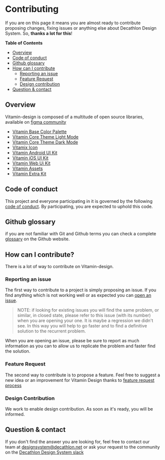 # Contributing
If you are on this page it means you are almost ready to contribute proposing changes, fixing issues or anything else about Decathlon Design System.
So, **thanks a lot for this**!

**Table of Contents**
- [Overview](#overview)
- [Code of conduct](#code-of-conduct)
- [Github glossary](#github-glossary)
- [How can I contribute](#how-can-i-contribute)
  - [Reporting an issue](#reporting-an-issue)
  - [Feature Request](#feature-request)
  - [Design contribution](#design-contribution)
- [Question & contact](#question-&-contact)

## Overview
Vitamin-design is composed of a multitude of open source libraries, available on [figma community](https://www.figma.com/@decathlon)
- [Vitamin Base Color Palette](https://www.figma.com/community/file/1116654528396364840)
- [Vitamin Core Theme Light Mode](https://www.figma.com/community/file/1116657688699482163)
- [Vitamin Core Theme Dark Mode](https://www.figma.com/community/file/1116655141961723945)
- [Vitamix Icon](https://www.figma.com/community/file/1116657129289164847)
- [Vitamin Android UI Kit](https://www.figma.com/community/file/1116656221679083563)
- [Vitamin iOS UI Kit](https://www.figma.com/community/file/1116653824026675237)
- [Vitamin Web Ui Kit](https://www.figma.com/community/file/1116652932009947171)
- [Vitamin Assets](https://www.figma.com/community/file/1116658372075701302)
- [Vitamin Extra Kit](https://www.figma.com/community/file/1116365857489767173)

## Code of conduct
This project and everyone participating in it is governed by the following [code of conduct](CODE_OF_CONDUCT.md). By participating, you are expected to uphold this code.

## Github glossary
if you are not familiar with Git and Github terms you can check a complete [glossary](https://docs.github.com/en/get-started/quickstart/github-glossary) on the Github website.

## How can I contribute?
There is a lot of way to contribute on Vitamin-design.

### Reporting an issue
The first way to contribute to a project is simply proposing an issue. If you find anything which is not working well or as expected you can [open an issue](https://github.com/Decathlon/vitamin-design/issues/new/choose).

> NOTE: if looking for existing issues you will find the same problem, or similar, in closed state, please refer to this issue (with its number) when you are opening your one. It is maybe a regression we didn't see. In this way you will help to go faster and to find a definitive solution to the recurrent problem.

When you are opening an issue, please be sure to report as much information as you can to allow us to replicate the problem and faster find the solution.

### Feature Request
The second way to contribute is to propose a feature. Feel free to suggest a new idea or an improvement for Vitamin Design thanks to [feature request process](https://github.com/Decathlon/vitamin-design/issues/new/choose)

### Design Contribution
We work to enable design contribution. As soon as it's ready, you will be informed.

## Question & contact
If you don't find the answer you are looking for, feel free to contact our team at <designsystem@decathlon.net> or ask your request to the community on the [Decathlon Design System slack](https://join.slack.com/t/decathlon-design/shared_invite/zt-ou0n9qas-n_oamDSVUIqvLqNO1LETJg)
